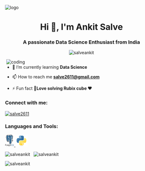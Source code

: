 ![logo]()
<h1 align="center">Hi 👋, I'm Ankit Salve</h1>
<h3 align="center">A passionate Data Science Enthusiast from India</h3>

<p align="center"> <img src="https://komarev.com/ghpvc/?username=salveankit&label=Profile%20views&color=0e75b6&style=flat" alt="salveankit" /> </p>
 
<img align="right" alt="coding" width= "500" src="http://vandvtechnologies.com/wp-content/uploads/2022/05/digital-marketing-company.gif">

- 🌱 I’m currently learning **Data Science**

- 📫 How to reach me **salve2611@gmail.com**

- ⚡ Fun fact **🎲Love solving Rubix cube ❤**


<h3 align="left">Connect with me:</h3>
<p align="left">
<a href="https://www.hackerrank.com/salve2611" target="blank"><img align="center" src="https://raw.githubusercontent.com/rahuldkjain/github-profile-readme-generator/master/src/images/icons/Social/hackerrank.svg" alt="salve2611" height="40" width="40" /></a>
</p>




<h3 align="left">Languages and Tools:</h3>
<p align="left"> <a href="https://www.postgresql.org" target="_blank" rel="noreferrer"> <img src="https://raw.githubusercontent.com/devicons/devicon/master/icons/postgresql/postgresql-original-wordmark.svg" alt="postgresql" width="30" height="40"/> </a> <a href="https://www.python.org" target="_blank" rel="noreferrer"> <img src="https://raw.githubusercontent.com/devicons/devicon/master/icons/python/python-original.svg" alt="python" width="40" height="40"/> </a> </p>






<p align="left"><img src="https://github-readme-stats.vercel.app/api/top-langs?username=salveankit&show_icons=true&locale=en&layout=compact" alt="salveankit" /> &nbsp; <img src="https://github-readme-stats.vercel.app/api?username=salveankit&show_icons=true&locale=en" alt="salveankit" /></p>



<p align="left"><img src="https://github-readme-streak-stats.herokuapp.com/?user=salveankit&" alt="salveankit" /></p>
